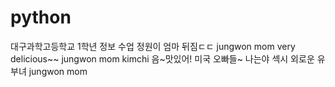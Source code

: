 # python
대구과학고등학교 1학년 정보 수업
정원이 엄마 뒤짐ㄷㄷ
jungwon mom very delicious~~
jungwon mom kimchi
음~맛있어!
미국 오빠들~ 나는야 섹시 외로운 유부녀 jungwon mom

